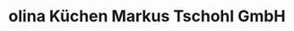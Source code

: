 ---
title: "olina Küchen Markus Tschohl GmbH"
url: /hoechst/olina-kuechen-markus-tschohl-gmbh/
shop: Küchen
---